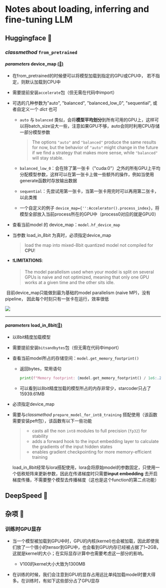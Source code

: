 # Notes about loading, inferring and fine-tuning LLM



## Huggingface 🤗 



### *classmethod* `from_pretrained`

#### *parameters* device_map [(:link:)](https://huggingface.co/docs/accelerate/usage_guides/big_modeling#loading-weights)

* 在from_pretrained的时候便可以将模型加载到指定的GPU或CPU中， 若不指定，则默认加载到CPU中

* 需要提前安装`accelerate`包（但无需在代码中import）

* 可选的几种参数为"auto", "balanced", "balanced_low_0", "sequential", 或者自定义一个 *dict* 也可

  * `auto` 与 `balanced` 类似，会将**模型平均划分**到所有可用的GPU上，这样可以将batch_size设大一些，注意如果GPU不够，auto会同时利用CPU存储一部分模型参数

    > The options `"auto"` and `"balanced"` produce the same results for now, but the behavior of `"auto"` might change in the future if we find a strategy that makes more sense, while `"balanced"` will stay stable.

  * `balanced_low_0`：会在除了第一张卡（"cuda:0"）之外的所有GPU上平均分配模型参数，这样可以在第一张卡上做一些额外的操作，例如当使用generate函数时存放输出数据

  * `sequential`：先尝试用第一张卡，当第一张卡用完时可以再用第二张卡，以此类推

  * 一个自定义的例子 `device_map={'':Accelerator().process_index}`，将模型全部放入当前process所在的GPU中（process0对应的就是GPU0）

* 查看当前model 的 device_map：`model.hf_device_map`

* 当参数 load_in_8bit 为真时，必须指定device_map

  > load the map into mixed-8bit quantized model not compiled for **CPU**!

* :exclamation:**LIMITATIONS**: 

  > The model parallelism used when your model is split on several GPUs is naive and not optimized, meaning that only one GPU works at a given time and the other sits idle.

​		目前device_map只能做到最为基础的model parallelism (naive MP)，没有pipeline， 因此每个时刻只有一张卡在运行，效率很低

​		<img src="https://huggingface.co/datasets/huggingface/documentation-images/resolve/main/parallelism-gpipe-bubble.png"  />

---



#### *parameters* load_in_8bit[(:link:)](https://huggingface.co/docs/transformers/main/main_classes/quantization)

* 以8bit精度加载模型

* 需要提前安装`bitsandbytes`包（但无需在代码中import）

* 查看当前model所占的存储空间：`model.get_memory_footprint()`

  * 返回bytes，常用语句

    ```python
    print(f"Memory footprint: {model.get_memory_footprint() / 1e6:.2f} MB")
    ```

  * 可以看到以8bit精度加载的模型所占的内存非常少，starcoder只占了15939.61MB

* 必须指定device_map

* 需要与*classmethod* `prepare_model_for_int8_training` 搭配使用（该函数需要安装peft包），该函数有以下一些功能

  > - casts all the non `int8` modules to full precision (`fp32`) for stability
  > - adds a forward hook to the input embedding layer to calculate the gradients of the input hidden states
  > - enables gradient checkpointing for more memory-efficient training

  load_in_8bit经常与lora搭配使用，lora会将原始model的参数固定，只使用一个低秩矩阵来更新参数，因此在传递梯度时只需要**input embedding** 去开启梯度传播，不需要整个模型去传播梯度（这也是这个function的第二点功能）



## DeepSpeed :rocket:



## 杂项 :wrench:



### 训练时GPU显存

* 当一个模型被加载到GPU中时，GPU的内核(kernel)也会被加载，因此即使我们放了一个很小的tensor到GPU中，也会看到GPU内存已经被占据了1~2GB，这就是kernel的大小；在实际显存计算中也需要考虑这一部分的影响。
  * V100的kernel大小大致为1300MB

* 在训练的时候，我们会注意到GPU的显存占用远比单纯加载model时要大得多。在训练时，有如下这些部分占了GPU显存
